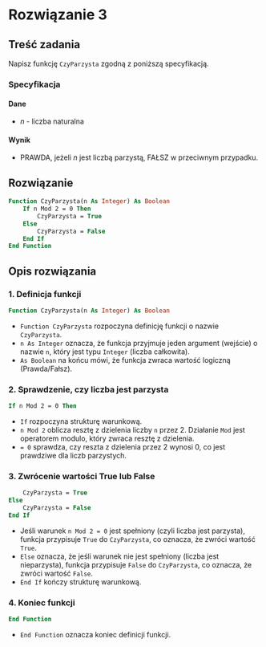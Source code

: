 # Rozwiązanie 3

## Treść zadania

Napisz funkcję `CzyParzysta` zgodną z poniższą specyfikacją.

### Specyfikacja

#### Dane

* $n$ - liczba naturalna

#### Wynik

* PRAWDA, jeżeli $n$ jest liczbą parzystą, FAŁSZ w przeciwnym przypadku.

## Rozwiązanie

```vb
Function CzyParzysta(n As Integer) As Boolean
    If n Mod 2 = 0 Then
        CzyParzysta = True
    Else
        CzyParzysta = False
    End If
End Function
```

## Opis rozwiązania

### 1. Definicja funkcji

```vb
Function CzyParzysta(n As Integer) As Boolean
```

* `Function CzyParzysta` rozpoczyna definicję funkcji o nazwie `CzyParzysta`.
* `n As Integer` oznacza, że funkcja przyjmuje jeden argument (wejście) o nazwie `n`, który jest typu `Integer` (liczba całkowita).
* `As Boolean` na końcu mówi, że funkcja zwraca wartość logiczną (Prawda/Fałsz).

### 2. Sprawdzenie, czy liczba jest parzysta

```vb
If n Mod 2 = 0 Then
```

* `If` rozpoczyna strukturę warunkową.
* `n Mod 2` oblicza resztę z dzielenia liczby `n` przez 2. Działanie `Mod` jest operatorem modulo, który zwraca resztę z dzielenia.
* `= 0` sprawdza, czy reszta z dzielenia przez 2 wynosi 0, co jest prawdziwe dla liczb parzystych.

### 3. Zwrócenie wartości True lub False

```vb
    CzyParzysta = True
Else
    CzyParzysta = False
End If
```

* Jeśli warunek `n Mod 2 = 0` jest spełniony (czyli liczba jest parzysta), funkcja przypisuje `True` do `CzyParzysta`, co oznacza, że zwróci wartość `True`.
* `Else` oznacza, że jeśli warunek nie jest spełniony (liczba jest nieparzysta), funkcja przypisuje `False` do `CzyParzysta`, co oznacza, że zwróci wartość `False`.
* `End If` kończy strukturę warunkową.

### 4. Koniec funkcji

```vb
End Function
```

* `End Function` oznacza koniec definicji funkcji.
